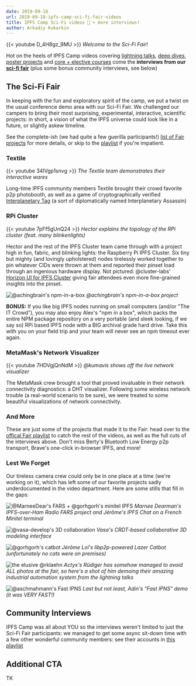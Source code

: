 ```yaml
---
date: 2019-09-18
url: 2019-09-18-ipfs-camp-sci-fi-fair-videos
title: IPFS Camp Sci-Fi videos 🧬 + more interviews!
author: Arkadiy Kukarkin
---
```


{{< youtube D_4H8gz_9MU >}}
_Welcome to the Sci-Fi Fair!_

Hot on the heels of IPFS Camp videos covering [lightning talks](https://github.com/ipfs/camp#%EF%B8%8F-lightning-talks), [deep dives](https://github.com/ipfs/camp#-deep-dives), [poster projects](https://github.com/ipfs/camp#-poster-projects) and [core + elective courses](https://github.com/ipfs/camp#-core--elective-courses) come the **interviews from our [sci-fi fair](https://github.com/ipfs/camp#-sci-fi-fair)** (plus some bonus community interviews, see below)

## The Sci-Fi Fair
In keeping with the fun and exploratory spirit of the camp, we put a twist on the usual conference demo area with our Sci-Fi Fair. We challenged our campers to bring their most surprising, experimental, interactive, scientific projects: in short, a vision of what the IPFS universe could look like in a future, or slightly askew timeline.

See the complete-ish (we had quite a few guerilla participants!) [list of Fair projects](https://github.com/ipfs/camp/blob/master/SCI-FI_FAIR) for more details, or skip to the [playlist](https://www.youtube.com/playlist?list=PLuhRWgmPaHtTWCyJcTgLFhsg8Bi2dFPCo) if you're impatient.

### Textile

{{< youtube 34lVgp1snvg >}}
_The Textile team demonstrates their interactive wares_

Long-time IPFS community members Textile brought their crowd favorite p2p photobooth, as well as a game of cryptographically verified [Interplanetary Tag](https://medium.com/textileio/building-peer-to-peer-games-on-ipfs-a-look-at-interplanetary-tag-52d081ee1d32) (a sort of diplomatically named Interplanetary Assassin)

### RPi Cluster

{{< youtube 7pFf5gUnQ24 >}}
_Hector explains the topology of the RPi cluster (feat. many blinkenlights)_

Hector and the rest of the IPFS Cluster team came through with a project high in fun, fabric, and blinking lights: the Raspberry Pi IPFS Cluster. Six tiny but mighty (and lovingly upholstered) nodes tirelessly worked together to pin whatever CIDs were thrown at them and reported their pinset load through an ingenious hardware display. Not pictured: @cluster-labs' [Horizon UI for IPFS Cluster](https://medium.com/towardsblockchain/we-made-a-dashboard-for-ipfs-clusters-and-now-we-want-you-to-check-it-out-a87234629908) giving fair attendees even more fine-grained insights into the pinset.

![@achingbrain's npm-in-a-box](/059-ipfs-camp-sci-fi-fair-videos/npm-in-box.jpg)
_@achingbrain's npm-in-a-box project_

**BONUS:** If you like big IPFS nodes running on small computers (and/or "The IT Crowd"), you may also enjoy Alex's "npm in a box", which packs the entire NPM package repository on a very portable (and sleek looking, if we say so) RPi based IPFS node with a BIG archival grade hard drive. Take this with you on your field trip and your team will never see an npm timeout ever again.

### MetaMask's Network Visualizer

{{< youtube 7HDVgjQnNdM >}}
_@kumavis shows off the live network visualizer_

The MetaMask crew brought a tool that proved invaluable in their network connectivity diagnostics: a DHT visualizer. Following some wireless network trouble (a real-world scenario to be sure), we were treated to some beautiful visualizations of network connectivity.

### And More
These are just some of the projects that made it to the Fair: head over to the [offical Fair playlist](https://www.youtube.com/playlist?list=PLuhRWgmPaHtTWCyJcTgLFhsg8Bi2dFPCo) to catch the rest of the videos, as well as the full cuts of the interviews above. Don't miss Berty's Bluetooth Low Energy p2p transport, Brave's one-click in-browser IPFS, and more!

### Lest We Forget
Our tireless camera crew could only be in one place at a time (we're working on it), which has left some of our favorite projects sadly underdocumented in the video department. Here are some stills that fill in the gaps:

![@MarneeDear's FARS + @gorhgorh's minitel IPFS](/059-ipfs-camp-sci-fi-fair-videos/marnee-minitel.jpg)
_Marnee Dearman's IPFS-over-Ham Radio FARS project and Jérôme's IPFS Chat on a French Minitel terminal_

![@vasa-develop's 3D collaboration](/059-ipfs-camp-sci-fi-fair-videos/vasa.jpg)
_Vasa's CRDT-based collaborative 3D modeling interface_

![@gorhgorh's catbot](/059-ipfs-camp-sci-fi-fair-videos/catbot.jpg)
_Jérôme Loï's libp2p-powered Lazer Catbot (unfortunately no cats were on premises)_

![the elusive @rklaehn](/059-ipfs-camp-sci-fi-fair-videos/actyx.jpg)
_Actyx's Rüdiger has somehow managed to avoid ALL photos at the fair, so here's a shot of him demoing their amazing industrial automation system from the lightning talks_ 

![@aschmahmann's Fast IPNS](/059-ipfs-camp-sci-fi-fair-videos/ipns.jpg)
_Last but not least, Adin's "Fast IPNS" demo (it was VERY FAST!)_

## Community Interviews
IPFS Camp was all about YOU so the interviews weren't limited to just the Sci-Fi Fair participants: we managed to get some async sit-down time with a few other wonderful community members: see their accounts in [this playlist](TK)

## Additional CTA
TK
